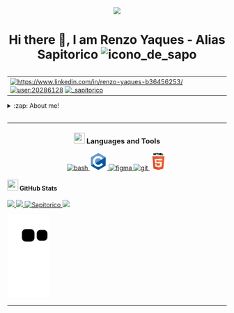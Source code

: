 <div id="header" align="center">
    <img src="https://user-images.githubusercontent.com/105575956/198360498-3e32cd6c-8c3f-4b38-be27-b696378140b6.gif" width="500"/>
    <h1  class="page_title" align="center">Hi there 👋, I am Renzo Yaques - Alias Sapitorico <img src="https://encrypted-tbn0.gstatic.com/images?q=tbn:ANd9GcQMcS0K8idNvrOKgP5sH-_q4BKi3lkCyVSeag&usqp=CAU" alt="icono_de_sapo" style="width:20px;height:20px;"></h1>
  </div>
  
  <table align="right">
<tr>
<td>
<a href="https://www.linkedin.com/in/renzo-yaques-b36456253/" target="blank"><img align="center" src="https://raw.githubusercontent.com/rahuldkjain/github-profile-readme-generator/master/src/images/icons/Social/linked-in-alt.svg" alt="https://www.linkedin.com/in/renzo-yaques-b36456253/" height="20" width="30" /></a>
<a href="https://stackoverflow.com/users/20286128/sapitorico" target="blank"><img align="center" src="https://raw.githubusercontent.com/rahuldkjain/github-profile-readme-generator/master/src/images/icons/Social/stack-overflow.svg" alt="user:20286128" height="20" width="30" /></a>
<a href="https://instagram.com/_sapitorico" target="blank"><img align="center" src="https://raw.githubusercontent.com/rahuldkjain/github-profile-readme-generator/master/src/images/icons/Social/instagram.svg" alt="_sapitorico" height="20" width="30" /></a>
</td>
</tr>
</table>
<details>
    
  <summary>:zap: About me!</summary>

### I am a Student Full Stack Developer 💻, studying at Holberton School Uruguay 💻!!
- 🔭 I am currently in first trimester of school [holbertonschool-low_level_programming](https://github.com/Sapitorico/holbertonschool-low_level_programming)
- 👨💻 All my projects are available at [https://github.com/sapitorico](https://github.com/sapitorico)
- 📫 How to reach me **renzoyaques@gmail.com**
- 👨‍💻my current project is available at: [https://github.com/Sapitorico/holbertonschool-printf]
</p>
</details>

<br />

 ---
 
<h3 align="center"><img src="./src/0101.GIF" width="25px" height="25px"> Languages and Tools</h3>

<p align="center"> <a href="https://www.gnu.org/software/bash/" target="_blank" rel="noreferrer"> <img src="https://www.vectorlogo.zone/logos/gnu_bash/gnu_bash-icon.svg" alt="bash" width="40" height="40"/> </a> <a href="https://www.cprogramming.com/" target="_blank" rel="noreferrer"> <img src="https://raw.githubusercontent.com/devicons/devicon/master/icons/c/c-original.svg" alt="c" width="40" height="40"/> </a> <a href="https://www.figma.com/" target="_blank" rel="noreferrer"> <img src="https://www.vectorlogo.zone/logos/figma/figma-icon.svg" alt="figma" width="40" height="40"/> </a> <a href="https://git-scm.com/" target="_blank" rel="noreferrer"> <img src="https://www.vectorlogo.zone/logos/git-scm/git-scm-icon.svg" alt="git" width="40" height="40"/> </a> <a href="https://www.w3.org/html/" target="_blank" rel="noreferrer"> <img src="https://raw.githubusercontent.com/devicons/devicon/master/icons/html5/html5-original-wordmark.svg" alt="html5" width="40" height="40"/> </a> </p>

<h4 align="left"><img src="./src/estadistica2.gif" width="25px" height="25px"> GitHub Stats</h4>

<div>
    
  <a href="https://github.com/Sapitorico">
     
  <img height="180em" src="https://github-readme-stats.vercel.app/api?username=Sapitorico&show_icons=true&theme=radical&include_all_commits=true&count_private=true"/>
  <img height="180em" src="https://github-readme-stats.vercel.app/api/top-langs/?username=Sapitorico&layout=compact&langs_count=7&theme=radical"/>
      <img height="180em" src="https://github-readme-streak-stats.herokuapp.com/?user=Sapitorico&layout=compact&langs_count=7&theme=radical" alt="Sapitorico" />
      <img height="180em" src="https://github-profile-summary-cards.vercel.app/api/cards/profile-details?username=Sapitorico&layout=compact&langs_count=7&theme=radical" />
</div>
    
![Snake animation](https://raw.githubusercontent.com/Sapitorico/Sapitorico/b6e1c169d533bfe72640b2603eee6e3f9320241c/github-contribution-grid-snake.svg) 
 
---
[instagram]: https://www.instagram.com/_sapitorico/
